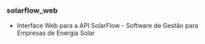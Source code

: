 ### solarflow_web

- Interface Web para a API SolarFlow - Software de Gestão para Empresas de Energia Solar